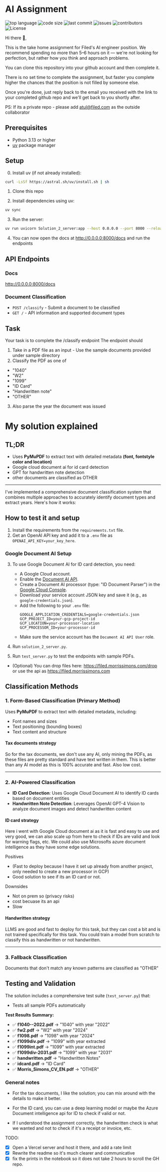 # AI Assignment
![top language](https://img.shields.io/github/languages/top/gpt-null/template)
![code size](https://img.shields.io/github/languages/code-size/gpt-null/template)
![last commit](https://img.shields.io/github/last-commit/gpt-null/template)
![issues](https://img.shields.io/github/issues/gpt-null/template)
![contributors](https://img.shields.io/github/contributors/gpt-null/template)
![License](https://img.shields.io/github/license/gpt-null/template)

Hi there 👋,

This is the take home assignment for Filed's AI engineer position. 
We recommend spending no more than 5–6 hours on it — we're not looking for perfection, but rather how you think and approach problems.

You can clone this repository into your github account and then complete it.

There is no set time to complete the assignment, but faster you complete higher the chances that the position is not filled by someone else. 

Once you're done, just reply back to the email you received with the link to your completed github repo and we'll get back to you shortly after.

PS: If its a private repo - please add atul@filed.com as the outside collaborator


## Prerequisites

- Python 3.13 or higher
- [uv](https://github.com/astral-sh/uv) package manager

## Setup


0. Install uv (if not already installed):
```bash
curl -LsSf https://astral.sh/uv/install.sh | sh
```

1. Clone this repo

2. Install dependencies using uv:
```bash
uv sync
```

3. Run the server:
```bash
uv run uvicorn Solution_2_server:app --host 0.0.0.0 --port 8000 --reload
```

4. You can now open the docs at http://0.0.0.0:8000/docs and run the endpoints

## API Endpoints

### Docs

http://0.0.0.0:8000/docs


### Document Classification
- `POST /classify` - Submit a document to be classified
- `GET /` - API information and supported document types

## Task 

Your task is to complete the /classify endpoint
The endpoint should 

1. Take in a PDF file as an input - Use the sample documents provided under sample directory
2. Classify the PDF as one of 

- "1040"
- "W2"
- "1099"
- "ID Card"
- "Handwritten note"
- "OTHER"

3. Also parse the year the document was issued

# My solution explained

## TL;DR
- Uses **PyMuPDF** to extract text with detailed metadata **(font, fontstyle color and location)**
- Google cloud document ai for id card detection
- GPT for handwritten note detection
- other documents are classified as OTHER

---

I've implemented a comprehensive document classification system that combines multiple approaches to accurately identify document types and extract years. Here's how it works:


## How to test it and setup

1. Install the requirements from the `requirements.txt` file.
2. Get an OpenAI API key and add it to a `.env` file as `OPENAI_API_KEY=your_key_here`.

### Google Document AI Setup

3. To use Google Document AI for ID card detection, you need:
   - A Google Cloud account.
   - Enable the [Document AI API](https://console.cloud.google.com/apis/library/documentai.googleapis.com).
   - Create a Document AI processor (type: "ID Document Parser") in the [Google Cloud Console](https://console.cloud.google.com/ai/document-ai/processors).
   - Download your service account JSON key and save it (e.g., as `google-credentials.json`).
   - Add the following to your `.env` file:
     ```
     GOOGLE_APPLICATION_CREDENTIALS=google-credentials.json
     GCP_PROJECT_ID=your-gcp-project-id
     GCP_LOCATION=your-processor-location
     GCP_PROCESSOR_ID=your-processor-id
     ```
   - Make sure the service account has the `Document AI API User` role.

4. Run `solution_2_server.py`.
5. Run `test_server.py` to test the endpoints with sample PDFs.

- (Optional) You can drop files here: https://filed.morrissimons.com/drop or use the api as https://filed.morrissimons.com

## Classification Methods

### 1. Form-Based Classification (Primary Method)
Uses **PyMuPDF** to extract text with detailed metadata, including:
- Font names and sizes
- Text positioning (bounding boxes)
- Text content and structure

#### Tax documents strategy
So for the tax documents, we don't use any AI, only mining the PDFs, as these files are pretty standard and have text written in them. This is better than any AI model as this is 100% accurate and fast. Also low cost.

---

### 2. AI-Powered Classification 
- **ID Card Detection**: Uses Google Cloud Document AI to identify ID cards based on document entities
- **Handwritten Note Detection**: Leverages OpenAI GPT-4 Vision to analyze document images and detect handwritten content


#### ID card strategy
Here i went with Google Cloud document ai as it is fast and easy to use and very good, we can also scale up from here to check if IDs are valid and look for warning flags, etc. We could also use Microsofts azure document intelligence as they have some edge solutions.

Positives
- (Fast to deploy because I have it set up already from another project, only needed to create a new processor in GCP)
- Good solution to see if its an ID card or not.

Downsides
- Not on prem so (privacy risks)
- cost becuase its an api
- Slow


#### Handwritten strategy
LLMS are good and fast to deploy for this task, but they can cost a bit and is not trained specifically for this task. You could train a model from scratch to classify this as handwritten or not handwritten.

---



### 3. Fallback Classification
Documents that don't match any known patterns are classified as "OTHER"


## Testing and Validation

The solution includes a comprehensive test suite (`test_server.py`) that:
- Tests all sample PDFs automatically


**Test Results Summary:**
- ✅ **f1040--2022.pdf** → "1040" with year "2022"
- ✅ **fw2.pdf** → "W2" with year "2024"  
- ✅ **f1098.pdf** → "1098" with year "2024"
- ✅ **f1099div.pdf** → "1099" with year extracted
- ✅ **f1099int.pdf** → "1099" with year extracted
- ✅ **f1099div-2031.pdf** → "1099" with year "2031"
- ✅ **handwritten.pdf** → "Handwritten Notes"
- ✅ **idcard.pdf** → "ID Card"
- ✅ **Morris_Simons_CV_EN.pdf** → "OTHER"



### General notes

- For the tax documents, I like the solution; you can mix around with the details to make it better.

- For the ID card, you can use a deep learning model or maybe the Azure Document intelligence api for ID to check if valid or not.

- If I understood the assignment correctly, the handwritten check is what we wanted and not to check if it's a receipt or invoice, etc.
 

TODO:
- [x] Open a Vercel server and host it there, and add a rate limit
- [x] Rewrite the readme so it's much clearer and communicative
- [x] fix the prints in the notebook so it does not take 2 hours to scroll the GH repo.
